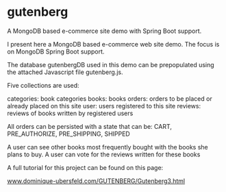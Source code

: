# gutenberg
A MongoDB based  e-commerce site demo with Spring Boot support.

I present here a MongoDB based e-commerce web site demo.
The focus is on MongoDB Spring Boot support.

The database gutenbergDB used in this demo can be prepopulated using the attached Javascript file gutenberg.js.

Five collections are used:

categories: book categories
books: books
orders: orders to be placed or already placed on this site
user: users registered to this site
reviews: reviews of books written by registered users

All orders can be persisted with a state that can be:
CART, PRE_AUTHORIZE, PRE_SHIPPING, SHIPPED

A user can see other books most frequently bought with the books she plans to buy.
A user can vote for the reviews written for these books



A full tutorial for this project can be found on this page:

www.dominique-ubersfeld.com/GUTENBERG/Gutenberg3.html

 


 
